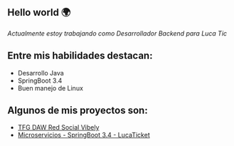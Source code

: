 ## Hello world 🌍

*Actualmente estoy trabajando como Desarrollador Backend para Luca Tic*

## Entre mis habilidades destacan: 
- Desarrollo Java 
- SpringBoot 3.4
- Buen manejo de Linux

## Algunos de mis proyectos son:
- [TFG DAW Red Social Vibely](https://github.com/VIBELY-SN)
- [Microservicios - SpringBoot 3.4 - LucaTicket](https://github.com/AngelZhang159/LucaTicket)


